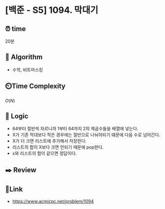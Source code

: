 # [백준 - S5] 1094. 막대기
 
## ⏰  **time**
20분

## :pushpin: **Algorithm**
- 수학, 비트마스킹

## ⏲️**Time Complexity**
$O(N)$

## :round_pushpin: **Logic**
- 64부터 절반씩 자르니까 1부터 64까지 2의 제곱수들을 배열에 넣는다.
- X가 기존 막대보다 작은 경우에는 절반으로 나눠야되기 떄문에 다음 수로 넘어간다.
- X가 더 크면 리스트에 추가해서 저장한다.
- 리스트의 합이 X보다 크면 안되기 때문에 pop한다.
- x와 리스트의 합이 같으면 정답이다.

## :black_nib: **Review**

## 📡**Link**
- https://www.acmicpc.net/problem/1094
